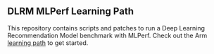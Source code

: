 ## DLRM MLPerf Learning Path

This repository contains scripts and patches to run a Deep Learning Recommendation Model benchmark with MLPerf. Check out the Arm [learning path](https://learn.arm.com/learning-paths/servers-and-cloud-computing/dlrm/) to get started.